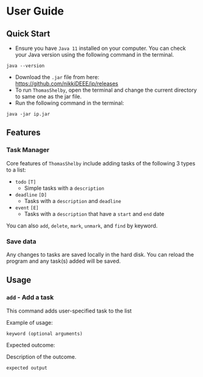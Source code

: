 # User Guide

## Quick Start

- Ensure you have `Java 11` installed on your computer. You can check your Java version using the following command in the terminal.

`java --version`

- Download the `.jar` file from here: https://github.com/nikkiDEEE/ip/releases
- To run `ThomasShelby`, open the terminal and change the current directory to same one as the jar file.
- Run the following command in the terminal:

`java -jar ip.jar`

## Features 

### Task Manager

Core features of `ThomasShelby` include adding tasks of the following 3 types to a list:

- `todo` `[T]`
  - Simple tasks with a `description`
- `deadline` `[D]`
  - Tasks with a `description` and `deadline`
- `event` `[E]` 
  - Tasks with a `description` that have a `start` and `end` date

You can also `add`, `delete`, `mark`, `unmark`, and `find` by keyword.

### Save data

Any changes to tasks are saved locally in the hard disk. You can reload the program and any task(s) added will be saved.

## Usage

### `add` - Add a task

This command adds user-specified task to the list

Example of usage: 

`keyword (optional arguments)`

Expected outcome:

Description of the outcome.

```
expected output
```
